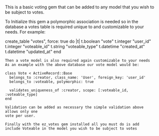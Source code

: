 This is a basic voting gem that can be added to any model that you wish to be subject to votes. 

To Initialize this gem a polymorphic association is needed so in the database a votes table is required unique to and customizable to your needs. For example: 

  create_table "votes", force: true do |t|
    t.boolean  "vote"
    t.integer  "user_id"
    t.integer  "voteable_id"
    t.string   "voteable_type"
    t.datetime "created_at"
    t.datetime "updated_at"
  end
	
	Then a vote model is also required again customizable to your needs
	As an example with the above database our vote model would be:
	
	class Vote < ActiveRecord::Base
	  belongs_to :creator, class_name: 'User', foreign_key: 'user_id'
	  belongs_to :voteable, polymorphic: true

	  validates_uniqueness_of :creator, scope: [:voteable_id, :voteable_type]
	end
	
	Validation can be added as necessary the simple validation above allows only one
	vote per user.
	
	Finally with the ez_votes gem installed all you must do is add
	include Voteable in the model you wish to be subject to votes